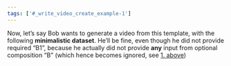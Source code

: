 ```yaml
---
tags: ['#_write_video_create_example-1']
---
```


Now, let’s say Bob wants to generate a video from this template, with the following **minimalistic dataset**. He’ll be fine, even though he did not provide required “B1”, because he actually did not provide **any** input from optional composition “B” (which hence becomes ignored, see [1. above](#_write_video_create_required-and-optional-compos-and-inputs))
